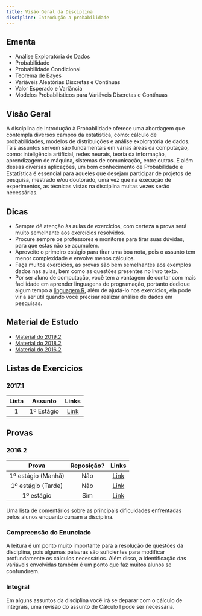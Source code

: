 ```yaml
---
title: Visão Geral da Disciplina
discipline: Introdução a probabilidade
---
```


## Ementa

- Análise Exploratória de Dados
- Probabilidade
- Probabilidade Condicional
- Teorema de Bayes
- Variáveis Aleatórias Discretas e Contínuas
- Valor Esperado e Variância
- Modelos Probabilísticos para Variáveis Discretas e Contínuas

## Visão Geral

A disciplina de Introdução à Probabilidade oferece uma abordagem que contempla diversos campos da estatística, como: cálculo de probabilidades, modelos de distribuições e análise exploratória de dados. Tais assuntos servem são fundamentais em várias áreas da computação, como: inteligência artificial, redes neurais, teoria da informação, aprendizagem de máquina, sistemas de comunicação, entre outras. E além dessas diversas aplicações, um bom conhecimento de Probabilidade e Estatística é essencial para aqueles que desejam participar de projetos de pesquisa, mestrado e/ou doutorado, uma vez que na execução de experimentos, as técnicas vistas na disciplina muitas vezes serão necessárias.

## Dicas

- Sempre dê atenção às aulas de exercícios, com certeza a prova será muito semelhante aos exercícios resolvidos.
- Procure sempre os professores e monitores para tirar suas dúvidas, para que estas não se acumulem.
- Aproveite o primeiro estágio para tirar uma boa nota, pois o assunto tem menor complexidade e envolve menos cálculos.
- Faça muitos exercícios, as provas são bem semelhantes aos exemplos dados nas aulas, bem como as questões presentes no livro texto.
- Por ser aluno de computação, você tem a vantagem de contar com mais facilidade em aprender linguagens de programação, portanto dedique algum tempo a [linguagem R](https://www.r-project.org), além de ajudá-lo nos exercícios, ela pode vir a ser útil quando você precisar realizar análise de dados em pesquisas.

## Material de Estudo

- [Material do 2019.2](https://sites.google.com/site/uaestufcg1/introduo--probabilidade-3)
- [Material do 2018.2](https://sites.google.com/site/uaestufcg1/introduo--probabilidade-2)
- [Material do 2016.2](https://sites.google.com/site/uaestufcg1/introduo--probabilidade-1)


## Listas de Exercícios

### 2017.1
**Lista** | **Assunto** | **Links**  |
:---: | :---:| :---: |
1 | 1º Estágio | [Link](https://drive.google.com/file/d/1mGzx_9xRoYjEQaL0-DZ-L4UmRq_ma4lu/view?usp=sharing) |

## Provas

### 2016.2
**Prova** | **Reposição?** | **Links**  |
:---: | :---:| :---: |
1º estágio (Manhã) | Não | [Link](https://drive.google.com/file/d/1a0XjFjCshD2eaoYrDZMxXSsaWjhSrIt-/view?usp=sharing) |
1º estágio (Tarde) | Não | [Link](https://drive.google.com/file/d/1Gkaf9PQCMTxB0ulUKmpCULShOQ5taXVD/view?usp=sharing) |
1º estágio | Sim | [Link](https://drive.google.com/file/d/1opToh3V4WhJj1MWi3Uw-HHe2EM7SKcm8/view?usp=sharing) |


Uma lista de comentários sobre as principais dificuldades enfrentadas pelos alunos enquanto cursam a disciplina.

### Compreensão do Enunciado
A leitura é um ponto muito importante para a resolução de questões da disciplina, pois algumas palavras são suficientes para modificar profundamente os cálculos necessários. Além disso, a identificação das variáveis envolvidas também é um ponto que faz muitos alunos se confundirem.

### Integral
Em alguns assuntos da disciplina você irá se deparar com o cálculo de integrais, uma revisão do assunto de Cálculo I pode ser necessária.
